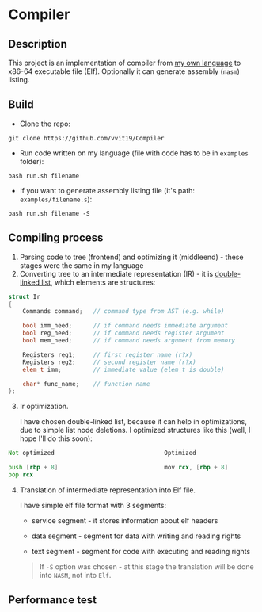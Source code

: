 # Compiler
## Description
This project is an implementation of compiler from [my own language](https://github.com/vvit19/Language) to x86-64 executable file (Elf). Optionally it can generate assembly (```nasm```) listing.
## Build
- Clone the repo:
```
git clone https://github.com/vvit19/Compiler
```

- Run code written on my language (file with code has to be in ```examples``` folder):
```
bash run.sh filename
```
- If you want to generate assembly listing file (it's path: ```examples/filename.s```):
```
bash run.sh filename -S
```
## Compiling process
1) Parsing code to tree (frontend) and optimizing it (middleend) - these stages were the same in my language
2) Converting tree to an intermediate representation (IR) - it is [double-linked list](https://github.com/vvit19/List), which elements are structures:
``` C++
struct Ir
{
    Commands command;   // command type from AST (e.g. while)

    bool imm_need;      // if command needs immediate argument
    bool reg_need;      // if command needs register argument
    bool mem_need;      // if command needs argument from memory

    Registers reg1;     // first register name (r?x)
    Registers reg2;     // second register name (r?x)
    elem_t imm;         // immediate value (elem_t is double)

    char* func_name;    // function name
};
```

3) Ir optimization.

    I have chosen double-linked list, because it can help in optimizations, due to simple list node deletions. I optimized structures like this (well, I hope I'll do this soon):

``` asm
Not optimized                               Optimized

push [rbp + 8]                              mov rcx, [rbp + 8]
pop rcx
```

4)  Translation of intermediate representation into Elf file.

    I have simple elf file format with 3 segments:

    - service segment - it stores information about elf headers

    - data segment - segment for data with writing and reading rights

    - text segment - segment for code with executing and reading rights

    > If ```-S``` option was chosen - at this stage the translation will be done into ```NASM```, not into ```Elf```.

## Performance test
